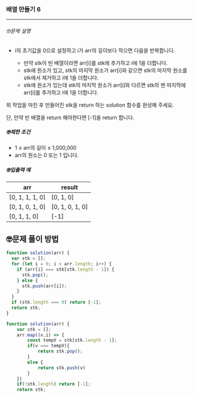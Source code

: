 ### 배열 만들기 6

---

###### 🤓문제 설명

- i의 초기값을 0으로 설정하고 i가 arr의 길이보다 작으면 다음을 반복합니다.

  - 만약 stk이 빈 배열이라면 arr[i]를 stk에 추가하고 i에 1을 더합니다.
  - stk에 원소가 있고, stk의 마지막 원소가 arr[i]와 같으면 stk의 마지막 원소를 stk에서 제거하고 i에 1을 더합니다.
  - stk에 원소가 있는데 stk의 마지막 원소가 arr[i]와 다르면 stk의 맨 마지막에 arr[i]를 추가하고 i에 1을 더합니다.

위 작업을 마친 후 만들어진 stk을 return 하는 solution 함수를 완성해 주세요.

단, 만약 빈 배열을 return 해야한다면 [-1]을 return 합니다.

##### 🤓제한 조건

- 1 ≤ arr의 길이 ≤ 1,000,000
- arr의 원소는 0 또는 1 입니다.

##### 🤓입출력 예

| arr             | result          |
| --------------- | --------------- |
| [0, 1, 1, 1, 0] | [0, 1, 0]       |
| [0, 1, 0, 1, 0] | [0, 1, 0, 1, 0] |
| [0, 1, 1, 0]    | [-1]            |

## 🤓문제 풀이 방법

```javascript
function solution(arr) {
  var stk = [];
  for (let i = 0; i < arr.length; i++) {
    if (arr[i] === stk[stk.length - 1]) {
      stk.pop();
    } else {
      stk.push(arr[i]);
    }
  }
  if (stk.length === 0) return [-1];
  return stk;
}
```

```javascript
function solution(arr) {
    var stk = [];
    arr.map((v,i) => {
        const tempV = stk[stk.length - 1];
        if(v === tempV){
            return stk.pop();
        }
        else {
            return stk.push(v)
        }
    })
    if(!stk.length) return [-1];
    return stk;
```
